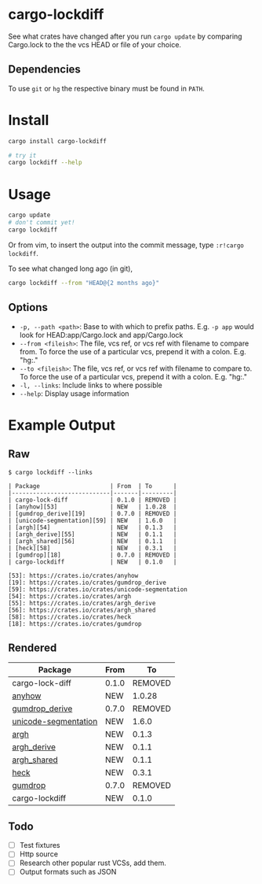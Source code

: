 cargo-lockdiff
==============

See what crates have changed after you run `cargo update` by comparing Cargo.lock to the the vcs HEAD or file of your choice.

Dependencies
------------

To use `git` or `hg` the respective binary must be found in `PATH`.

Install
=======

```bash
cargo install cargo-lockdiff

# try it
cargo lockdiff --help
```

Usage
=====

```bash
cargo update
# don't commit yet!
cargo lockdiff
```

Or from vim, to insert the output into the commit message, type `:r!cargo lockdiff`.

To see what changed long ago (in git),

```bash
cargo lockdiff --from "HEAD@{2 months ago}"
```

Options
-------

- `-p, --path <path>`: Base to with which to prefix paths. E.g. `-p app` would look for HEAD:app/Cargo.lock and app/Cargo.lock
- `--from <fileish>`: The file, vcs ref, or vcs ref with filename to compare from.  To force the use of a particular vcs, prepend it with a colon. E.g. "hg:."
- `--to <fileish>`: The file, vcs ref, or vcs ref with filename to compare to.  To force the use of a particular vcs, prepend it with a colon. E.g. "hg:."
- `-l, --links`: Include links to where possible
- `--help`: Display usage information

Example Output
==============

Raw
---

```
$ cargo lockdiff --links

| Package                    | From  | To      |
|----------------------------|-------|---------|
| cargo-lock-diff            | 0.1.0 | REMOVED |
| [anyhow][53]               | NEW   | 1.0.28  |
| [gumdrop_derive][19]       | 0.7.0 | REMOVED |
| [unicode-segmentation][59] | NEW   | 1.6.0   |
| [argh][54]                 | NEW   | 0.1.3   |
| [argh_derive][55]          | NEW   | 0.1.1   |
| [argh_shared][56]          | NEW   | 0.1.1   |
| [heck][58]                 | NEW   | 0.3.1   |
| [gumdrop][18]              | 0.7.0 | REMOVED |
| cargo-lockdiff             | NEW   | 0.1.0   |

[53]: https://crates.io/crates/anyhow
[19]: https://crates.io/crates/gumdrop_derive
[59]: https://crates.io/crates/unicode-segmentation
[54]: https://crates.io/crates/argh
[55]: https://crates.io/crates/argh_derive
[56]: https://crates.io/crates/argh_shared
[58]: https://crates.io/crates/heck
[18]: https://crates.io/crates/gumdrop
```

Rendered
--------

| Package                    | From  | To      |
|----------------------------|-------|---------|
| cargo-lock-diff            | 0.1.0 | REMOVED |
| [anyhow][53]               | NEW   | 1.0.28  |
| [gumdrop_derive][19]       | 0.7.0 | REMOVED |
| [unicode-segmentation][59] | NEW   | 1.6.0   |
| [argh][54]                 | NEW   | 0.1.3   |
| [argh_derive][55]          | NEW   | 0.1.1   |
| [argh_shared][56]          | NEW   | 0.1.1   |
| [heck][58]                 | NEW   | 0.3.1   |
| [gumdrop][18]              | 0.7.0 | REMOVED |
| cargo-lockdiff             | NEW   | 0.1.0   |

[53]: https://crates.io/crates/anyhow
[19]: https://crates.io/crates/gumdrop_derive
[59]: https://crates.io/crates/unicode-segmentation
[54]: https://crates.io/crates/argh
[55]: https://crates.io/crates/argh_derive
[56]: https://crates.io/crates/argh_shared
[58]: https://crates.io/crates/heck
[18]: https://crates.io/crates/gumdrop

Todo
----

- [ ] Test fixtures
- [ ] Http source
- [ ] Research other popular rust VCSs, add them.
- [ ] Output formats such as JSON
